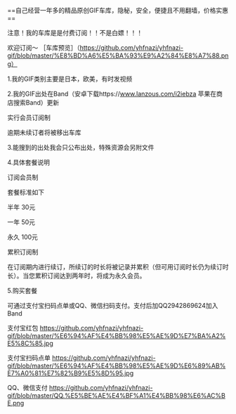 ==自己经营一年多的精品原创GIF车库，隐秘，安全，便捷且不用翻墙，价格实惠==

注意！我的车库是是付费订阅！！不是白嫖！！！

欢迎订阅～ ［车库预览］（https://github.com/yhfnazi/yhfnazi-gif/blob/master/%E8%BD%A6%E5%BA%93%E9%A2%84%E8%A7%88.png）

1.我的GIF类别主要是日本，欧美，有时发视频

2.我的GIF出处在Band（安卓下载https://www.lanzous.com/i2iebza 苹果在商店搜索Band）更新

实行会员订阅制

逾期未续订者将被移出车库

3.能搜到的出处我会只公布出处，特殊资源会另附文件

4.具体套餐说明

订阅会员制

套餐标准如下

半年 30元

一年 50元

永久 100元

累积订阅制

在订阅期内进行续订，所续订的时长将被记录并累积（但可用订阅时长仍为续订时长）。当您累积订阅达到两年时，将成为永久会员。

5.购买套餐

可通过支付宝扫码点单或QQ、微信扫码支付。支付后加QQ2942869624加入Band

支付宝红包 https://github.com/yhfnazi/yhfnazi-gif/blob/master/%E6%94%AF%E4%BB%98%E5%AE%9D%E7%BA%A2%E5%8C%85.jpg

支付宝扫码点单 https://github.com/yhfnazi/yhfnazi-gif/blob/master/%E6%94%AF%E4%BB%98%E5%AE%9D%E6%89%AB%E7%A0%81%E7%82%B9%E5%8D%95.jpg

QQ、微信支付 https://github.com/yhfnazi/yhfnazi-gif/blob/master/QQ.%E5%BE%AE%E4%BF%A1%E4%BB%98%E6%AC%BE.png
